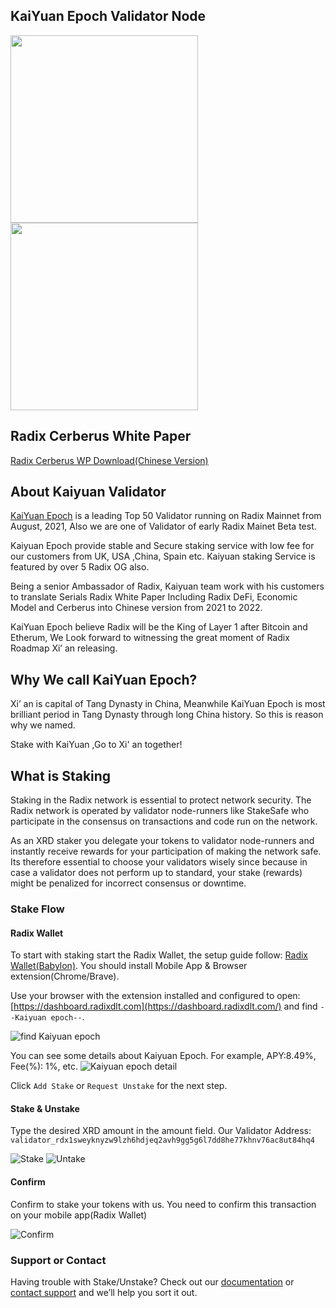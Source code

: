 ## KaiYuan Epoch Validator Node

<img src="images/kuaiyuan_epoch.jpg" width="300" /><img src="https://assets-global.website-files.com/6053f7fca5bf627283b582c2/6266da2a1429fbe8f7bafefc_radix_logo_black.png" width="300" />

## Radix Cerberus White Paper
[Radix Cerberus WP Download(Chinese Version)](https://raw.githubusercontent.com/goxrd/goxrd.github.io/main/doc/Radix%20Cerberus%E5%85%B1%E8%AF%86%E5%8D%8F%E8%AE%AE%E7%99%BD%E7%9A%AE%E4%B9%A6%E4%B8%AD%E6%96%87%E7%89%88%2020220905.pdf)

## About Kaiyuan Validator
[KaiYuan Epoch](https://explorer.radixdlt.com/#/validators/rv1qgg8n2f8ddrfc5927rjh0rykkw2m5apqkaw6pcsxtmzk4086al77vs3rtxh) is a leading Top 50 Validator running on Radix Mainnet from August, 2021, Also we are one of Validator of early Radix Mainet Beta test.

Kaiyuan Epoch provide  stable and Secure staking service with low fee for our customers from UK, USA ,China, Spain etc. Kaiyuan staking Service is featured by over 5 Radix OG also.

Being a senior Ambassador of Radix, Kaiyuan team work with his customers to translate Serials Radix White Paper Including Radix DeFi, Economic Model and Cerberus into Chinese version from 2021 to 2022.

KaiYuan Epoch believe Radix will be the King of Layer 1 after Bitcoin and Etherum, We Look forward to witnessing the great moment of Radix Roadmap Xi’ an releasing.

## Why We call KaiYuan Epoch?

Xi’ an is capital of Tang Dynasty in China, Meanwhile KaiYuan Epoch is most brilliant period in Tang Dynasty through long China history. So this is reason why we named.

Stake with KaiYuan ,Go to Xi' an together!
    
    
## What is Staking
Staking in the Radix network is essential to protect network security. The Radix network is operated by validator node-runners like StakeSafe who participate in the consensus on transactions and code run on the network.


As an XRD staker you delegate your tokens to validator node-runners and instantly receive rewards for your participation of making the network safe. Its therefore essential to choose your validators wisely since because in case a validator does not perform up to standard, your stake (rewards) might be penalized for incorrect consensus or downtime.

### Stake Flow

#### Radix Wallet
To start with staking start the Radix Wallet, the setup guide follow: [Radix Wallet(Babylon)](https://wallet.radixdlt.com/). You should install Mobile App & Browser extension(Chrome/Brave).

Use your browser with the extension installed and configured to open: [https://dashboard.radixdlt.com](https://dashboard.radixdlt.com/) and find ` --Kaiyuan epoch-- `.

![find Kaiyuan epoch](images/validator_kaiyuan_epoch.png)

You can see some details about Kaiyuan Epoch. For example, APY:8.49%, Fee(%): 1%, etc.
![Kaiyuan epoch detail](images/kaiyuan-epoch-detail.png)


Click `Add Stake` or `Request Unstake` for the next step.




#### Stake & Unstake
Type the desired XRD amount in the amount field. Our Validator Address: `validator_rdx1sweyknyzw9lzh6hdjeq2avh9gg5g6l7dd8he77khnv76ac8ut84hq4`

![Stake](images/stake.png)
![Untake](images/stake.png)


#### Confirm
Confirm to stake your tokens with us. You need to confirm this transaction on your mobile app(Radix Wallet)

![Confirm](images/confirm.png)





### Support or Contact

Having trouble with Stake/Unstake? Check out our [documentation](https://www.radixdlt.com/post/radix-staking-and-incentive-rewards-guide) or [contact support](https://twitter.com/Kaiyuanepoch) and we’ll help you sort it out.


